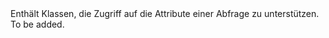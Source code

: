 <Namespace Name="Microsoft.Azure.SqlDatabase.ElasticScale.Query">
  <Docs>
    <summary>Enthält Klassen, die Zugriff auf die Attribute einer Abfrage zu unterstützen.</summary> 
    <remarks>To be added.</remarks>
  </Docs>
</Namespace>
